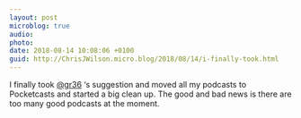 ```yaml
---
layout: post
microblog: true
audio: 
photo: 
date: 2018-08-14 10:08:06 +0100
guid: http://ChrisJWilson.micro.blog/2018/08/14/i-finally-took.html
---
```

I finally took [@gr36](https://micro.blog/gr36) ‘s suggestion and moved all my podcasts to Pocketcasts and started a big clean up. The good and bad news is there are too many good podcasts at the moment. 
